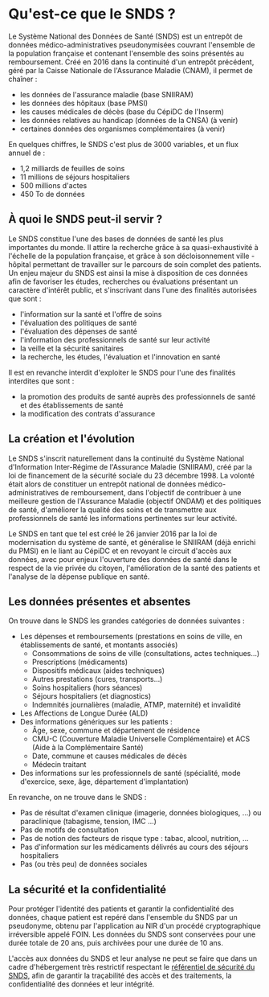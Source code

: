 # Qu'est-ce que le SNDS ?

Le Système National des Données de Santé (SNDS) est un entrepôt de données médico-administratives pseudonymisées couvrant l'ensemble de la population française et contenant l'ensemble des soins présentés au remboursement.
Créé en 2016 dans la continuité d'un entrepôt précédent, géré par la Caisse Nationale de l'Assurance Maladie (CNAM), il permet de chaîner :

- les données de l'assurance maladie (base SNIIRAM)
- les données des hôpitaux (base PMSI)
- les causes médicales de décès (base du CépiDC de l'Inserm)
- les données relatives au handicap (données de la CNSA) (à venir)
- certaines données des organismes complémentaires (à venir)

En quelques chiffres, le SNDS c'est plus de 3000 variables, et un flux annuel de  :

- 1,2 milliards de feuilles de soins
- 11 millions de séjours hospitaliers
- 500 millions d'actes
- 450 To de données

## À quoi le SNDS peut-il servir ?

Le SNDS constitue l'une des bases de données de santé les plus importantes du monde.
Il attire la recherche grâce à sa quasi-exhaustivité à l'échelle de la population française, et grâce à son décloisonnement ville - hôpital permettant de travailler sur le parcours de soin complet des patients.
Un enjeu majeur du SNDS est ainsi la mise à disposition de ces données afin de favoriser les études, recherches ou évaluations présentant un caractère d'intérêt public, et s'inscrivant dans l'une des finalités autorisées que sont :

- l'information sur la santé et l'offre de soins
- l'évaluation des politiques de santé
- l'évaluation des dépenses de santé
- l'information des professionnels de santé sur leur activité
- la veille et la sécurité sanitaires
- la recherche, les études, l'évaluation et l'innovation en santé

Il est en revanche interdit d'exploiter le SNDS pour l'une des finalités interdites que sont :

- la promotion des produits de santé auprès des professionnels de santé et des établissements de santé
- la modification des contrats d'assurance

## La création et l'évolution

Le SNDS s'inscrit naturellement dans la continuité du Système National d'Information Inter-Régime de l'Assurance Maladie (SNIIRAM), créé par la loi de financement de la sécurité sociale du 23 décembre 1998.
La volonté était alors de constituer un entrepôt national de données médico-administratives de remboursement, dans l'objectif de contribuer à une meilleure gestion de l'Assurance Maladie (objectif ONDAM) et des politiques de santé, d'améliorer la qualité des soins et de transmettre aux professionnels de santé les informations pertinentes sur leur activité.

Le SNDS en tant que tel est créé le 26 janvier 2016 par la loi de modernisation du système de santé, et généralise le SNIIRAM (déjà enrichi du PMSI) en le liant au CépiDC et en revoyant le circuit d'accès aux données, avec pour enjeux l'ouverture des données de santé dans le respect de la vie privée du citoyen, l'amélioration de la santé des patients et l'analyse de la dépense publique en santé.

## Les données présentes et absentes

On trouve dans le SNDS les grandes catégories de données suivantes :

- Les dépenses et remboursements (prestations en soins de ville, en établissements de santé, et montants associés)
  - Consommations de soins de ville (consultations, actes techniques…)
  - Prescriptions (médicaments)
  - Dispositifs médicaux (aides techniques)
  - Autres prestations (cures, transports…)
  - Soins hospitaliers (hors séances)
  - Séjours hospitaliers (et diagnostics)
  - Indemnités journalières (maladie, ATMP, maternité) et invalidité
- Les Affections de Longue Durée (ALD)
- Des informations génériques sur les patients :
  - Âge, sexe, commune et département de résidence
  - CMU-C (Couverture Maladie Universelle Complémentaire) et ACS (Aide à la Complémentaire Santé)
  - Date, commune et causes médicales de décès
  - Médecin traitant
- Des informations sur les professionnels de santé (spécialité, mode d'exercice, sexe, âge, département d'implantation)

En revanche, on ne trouve dans le SNDS :

- Pas de résultat d'examen clinique (imagerie, données biologiques, …) ou paraclinique (tabagisme, tension, IMC …)
- Pas de motifs de consultation
- Pas de notion des facteurs de risque type : tabac, alcool, nutrition, ...
- Pas d'information sur les médicaments délivrés au cours des séjours hospitaliers
- Pas (ou très peu) de données sociales

## La sécurité et la confidentialité

Pour protéger l'identité des patients et garantir la confidentialité des données, chaque patient est repéré dans l'ensemble du SNDS par un pseudonyme, obtenu par l'application au NIR d'un procédé cryptographique irréversible appelé FOIN.
Les données du SNDS sont conservées pour une durée totale de 20 ans, puis archivées pour une durée de 10 ans.

L'accès aux données du SNDS et leur analyse ne peut se faire que dans un cadre d'hébergement très restrictif respectant le [référentiel de sécurité du SNDS](https://www.legifrance.gouv.fr/eli/arrete/2017/3/22/AFSE1705146A/jo/texte), afin de garantir la traçabilité des accès et des traitements, la confidentialité des données et leur intégrité.
